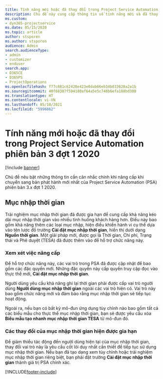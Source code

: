```yaml
---
title: Tính năng mới hoặc đã thay đổi trong Project Service Automation phiên bản 3.x đợt 1 2020
description: Chủ đề này cung cấp thông tin về tính năng mới và đã thay đổi trong Project Service Automation phiên bản 3 đợt 1 2020.
ms.custom:
- dyn365-projectservice
ms.date: 05/15/2020
ms.topic: article
author: stsporen
ms.author: stsporen
audience: Admin
search.audienceType:
- admin
- customizer
- enduser
search.app:
- D365CE
- D365PS
- ProjectOperations
ms.openlocfilehash: f77c881c62428e423e0dab66eb34b033628a2a1b
ms.sourcegitcommit: 40f68387f594180af64a5e5c748b6efa188bd300
ms.translationtype: HT
ms.contentlocale: vi-VN
ms.lasthandoff: 05/10/2021
ms.locfileid: "5996862"
---
```

# <a name="whats-new-or-changed-in-project-service-automation-version-3-wave-1-2020"></a>Tính năng mới hoặc đã thay đổi trong Project Service Automation phiên bản 3 đợt 1 2020

[!include [banner](../includes/psa-now-project-operations.md)]

Chủ đề nêu bật những thông tin cần cân nhắc chính khi nâng cấp khi chuyển sang bản phát hành mới nhất của Project Service Automation (PSA) phiên bản 3.x đợt 1 2020.

## <a name="time-entry"></a>Mục nhập thời gian
Trải nghiệm mục nhập thời gian đã được gia hạn để cung cấp khả năng kéo dài mục nhập thời gian vào nhiều tình huống khách hàng hơn. Điều này bao gồm khả năng thêm các loại mục nhập, hiện điều khiển hành vi cụ thể dựa vào tên lược đồ trường **Cài đặt mục nhập thời gian**, hiển thị dưới dạng **Nguồn thời gian**. Một giải pháp mới, được gọi là Thời gian, Chi phí, Trạng thái và Phê duyệt (TESA) đã được thêm vào để hỗ trợ chức năng này.

### <a name="upgrade-consideration"></a>Xem xét việc nâng cấp
Để hỗ trợ chức năng này, các vai trò trong PSA đã được cập nhật để bao gồm các đặc quyền mới. Những đặc quyền này cấp quyền truy cập đọc vào thực thể mới, **Cài đặt mục nhập thời gian**.

Người dùng yêu cầu khả năng ghi lại thời gian phải được cấp vai trò người dùng **Người dùng mục nhập thời gian** ngoài các vai trò hiện có. Vai trò này bao gồm chức năng mới và đảm bảo rằng mục nhập thời gian sẽ tiếp tục hoạt động.

Ngoài ra, nếu bạn có bất kỳ mô-đun ứng dụng tùy chỉnh nào bao gồm tất cả các biểu mẫu cho thực thể mục nhập thời gian, bạn sẽ được yêu cầu xóa **Biểu mẫu tạo nhanh mục nhập thời gian TESA** từ mô-đun đó.

### <a name="currently-extended-time-entry-changes"></a>Các thay đổi của mục nhập thời gian hiện được gia hạn
Để giảm thiểu tác động đến người dùng hiện tại của mục nhập thời gian, thay đổi vai trò này là yêu cầu cốt lõi duy nhất cần thiết để tiếp tục sử dụng mục nhập thời gian. Nếu bạn đã tạo dạng xem tùy chỉnh hoặc trải nghiệm mục nhập thời gian riêng biệt, bạn phải đặt trường **Cài đặt mục nhập thời gian** thành giá trị PSA chính xác.


[!INCLUDE[footer-include](../includes/footer-banner.md)]